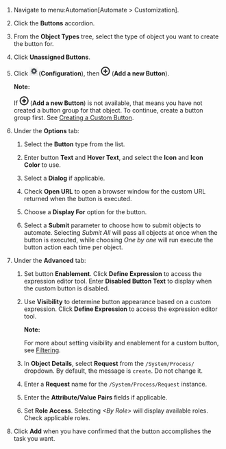 1.  Navigate to menu:Automation\[Automate \> Customization\].

2.  Click the **Buttons** accordion.

3.  From the **Object Types** tree, select the type of object you want
    to create the button for.

4.  Click **Unassigned Buttons**.

5.  Click ![image](../images/1847.png)(**Configuration**), then ![image](../images/1862.png) (**Add a new Button**).

    **Note:**

    If ![image](../images/1862.png) (**Add a new Button**) is not available, that means you have not created a button group for that object. To continue, create a button group first. See [Creating a Custom Button](#create-custom-button-group).

6.  Under the **Options** tab:

    1.  Select the **Button** type from the list.

    2.  Enter button **Text** and **Hover Text**, and select the **Icon** and **Icon Color** to use.

    3.  Select a **Dialog** if applicable.

    4.  Check **Open URL** to open a browser window for the custom URL returned when the button is executed.

    5.  Choose a **Display For** option for the button.

    6.  Select a **Submit** parameter to choose how to submit objects to automate. Selecting *Submit All* will pass all objects at once when the button is executed, while choosing *One by one* will run execute the button action each time per object.

7.  Under the **Advanced** tab:

    1.  Set button **Enablement**. Click **Define Expression** to access the expression editor tool. Enter **Disabled Button Text** to display when the custom button is disabled.

    2.  Use **Visibility** to determine button appearance based on a custom expression. Click **Define Expression** to access the expression editor tool.

        **Note:**

        For more about setting visibility and enablement for a custom button, see [Filtering](#setting-enablement-and-visibility-for-custom-buttons).

    3.  In **Object Details**, select **Request** from the
        `/System/Process/` dropdown. By default, the message is `create`. Do not change it.

    4.  Enter a **Request** name for the `/System/Process/Request` instance.

    5.  Enter the **Attribute/Value Pairs** fields if applicable.

    6.  Set **Role Access**. Selecting *\<By Role\>* will display available roles. Check applicable roles.

8.  Click **Add** when you have confirmed that the button accomplishes the task you want.
